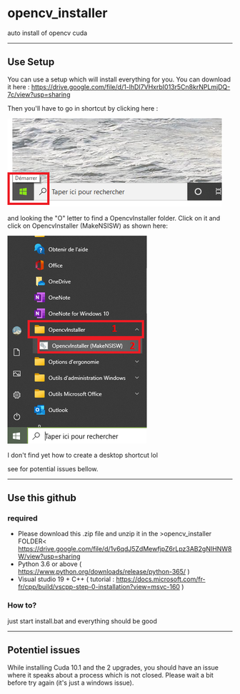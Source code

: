 # opencv_installer
auto install of opencv cuda

----------------------------------------------------------------------
## Use Setup

You can use a setup which will install everything for you. You can download it here :
https://drive.google.com/file/d/1-lhDI7VHxrbI013r5Cn8krNPLmjDQ-7c/view?usp=sharing

Then you'll have to go in shortcut by clicking here :

![plot](fig_readme/fig1.png)

and looking the "O" letter to find a OpencvInstaller folder. Click on it and click on OpencvInstaller (MakeNSISW) as shown here:

![plot](fig_readme/fig2.png)

I don't find yet how to create a desktop shortcut lol

see for potential issues bellow.

----------------------------------------------------------------------
## Use this github

### required

- Please download this .zip file and unzip it in the >opencv_installer FOLDER< https://drive.google.com/file/d/1v6qdJ5ZdMewfjpZ6rLpz3AB2gNIHNW8W/view?usp=sharing
- Python 3.6 or above ( https://www.python.org/downloads/release/python-365/ )
- Visual studio 19 + C++ ( tutorial : https://docs.microsoft.com/fr-fr/cpp/build/vscpp-step-0-installation?view=msvc-160 )

### How to?

just start install.bat and everything should be good

----------------------------------------------------------------------
## Potentiel issues

While installing Cuda 10.1 and the 2 upgrades, you should have an issue where it speaks about a process which is not closed. Please wait a bit before try again (it's just a windows issue).
